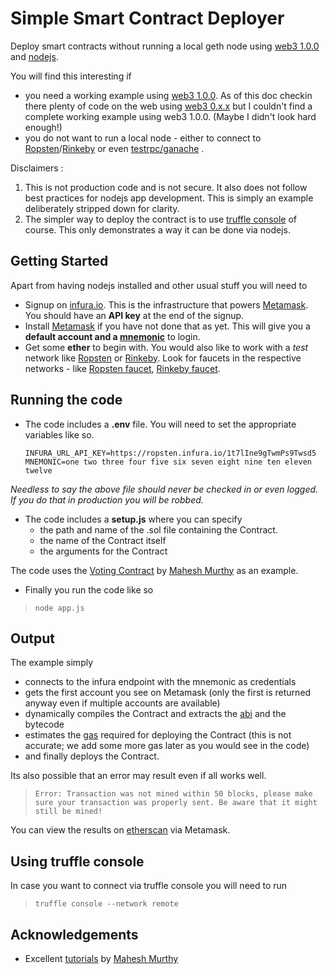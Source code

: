 # Simple Smart Contract Deployer

Deploy smart contracts without running a local geth node using [web3 1.0.0](https://web3js.readthedocs.io/en/1.0/) and [nodejs](https://nodejs.org/en/).

You will find this interesting if
 - you need a working example using [web3 1.0.0](https://web3js.readthedocs.io/en/1.0/). As of this doc checkin there plenty of code on the web using [web3 0.x.x](https://github.com/ethereum/wiki/wiki/JavaScript-API) but I couldn't find a complete working example using web3 1.0.0. (Maybe I didn't look hard enough!)
 - you do not want to run a local node - either to connect to [Ropsten](https://ropsten.etherscan.io/)/[Rinkeby](https://rinkeby.etherscan.io/) or even [testrpc/ganache](http://truffleframework.com/ganache/) .   

Disclaimers :  

 1. This is not production code and is not secure. It also does not follow best practices for nodejs app development. This is simply an example deliberately stripped down for clarity. 
 2. The simpler way to deploy the contract is to use [truffle console](#using-truffle-console) of course. This only demonstrates a way it can be done via nodejs. 

## Getting Started

Apart from having nodejs installed and other usual stuff you will need to 
 - Signup on [infura.io](https://infura.io/). This is the infrastructure that powers [Metamask](https://metamask.io/). You should have an **API key** at the end of the signup.
 - Install [Metamask](https://metamask.io/) if you have not done that as yet. This will give you a **default account and a [mnemonic](https://en.bitcoin.it/wiki/Mnemonic_phrase)** to login. 
 - Get some **ether** to begin with.  You would also like to work with a *test* network like [Ropsten](https://ropsten.etherscan.io/) or [Rinkeby](https://rinkeby.etherscan.io/). Look for faucets in the respective networks - like [Ropsten faucet](http://faucet.ropsten.be:3001/), [Rinkeby faucet](https://faucet.rinkeby.io/).

## Running the code

 - The code includes a **.env** file. You will need to set the appropriate variables like so.

    ``INFURA_URL_API_KEY=https://ropsten.infura.io/1t7lIne9gTwmPs9Twsd5``
    ``MNEMONIC=one two three four five six seven eight nine ten eleven twelve``

*Needless to say the above file should never be checked in or even logged. If you do that in production you will be robbed.*

 - The code includes a **setup.js** where you can specify 
	 - the path and name of the .sol file containing the Contract.
	 - the name of the Contract itself
	 - the arguments for the Contract

The code uses the [Voting Contract](https://gist.github.com/maheshmurthy/3da385a42678c3e36a8328cbe47cae5b#file-voting-sol) by [Mahesh Murthy](https://medium.com/@mvmurthy) as an example. 

 - Finally you run the code like so
>  ``node app.js``

## Output

The example simply 
 - connects to the infura endpoint with the mnemonic as credentials
 - gets the first account you see on Metamask (only the first is returned anyway even if multiple accounts are available)
 - dynamically compiles the Contract and extracts the [abi](https://solidity.readthedocs.io/en/develop/abi-spec.html) and the bytecode
 - estimates the [gas](https://media.consensys.net/ethereum-gas-fuel-and-fees-3333e17fe1dc) required for deploying the Contract (this is not accurate; we add some more gas later as you would see in the code)
 - and finally deploys the Contract.

Its also possible that an error may result even if all works well. 

> ``Error: Transaction was not mined within 50 blocks, please make sure your transaction was properly sent. Be aware that it might still be mined!``

 You can view the results on [etherscan](https://etherscan.io/) via Metamask.

## Using truffle console

In case you want to connect via truffle console you will need to run

> ``truffle console --network remote``

## Acknowledgements

 - Excellent [tutorials](https://github.com/maheshmurthy/ethereum_voting_dapp) by [Mahesh Murthy](https://medium.com/@mvmurthy)  

